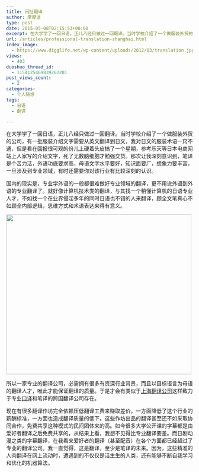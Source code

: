 ```yaml
---
title: 闲扯翻译
author: 摩摩诘
type: post
date: 2015-05-08T02:15:53+00:00
excerpt: 在大学学了一回日语，正儿八经只做过一回翻译。当时学校介绍了一个做服装外贸的公司，有一批服装介绍文字需要从英文翻译到日文，我对日文的服装术语一窍不通，但是看在回报很可观的份儿上硬着头皮搞了一个星期，参考乐天等日本电商网站上人家写的介绍文字，死了无数脑细胞才勉强交货。
url: /articles/professional-translation-shanghai.html
index_image:
  - https://www.digglife.net/wp-content/uploads/2012/03/translation.jpg
views:
  - 403
duoshuo_thread_id:
  - 1154125469839262201
post_views_count:
  - 2
categories:
  - 个人随想
tags:
  - 日语
  - 翻译

---
```

在大学学了一回日语，正儿八经只做过一回翻译。当时学校介绍了一个做服装外贸的公司，有一批服装介绍文字需要从英文翻译到日文，我对日文的服装术语一窍不通，但是看在回报很可观的份儿上硬着头皮搞了一个星期，参考乐天等日本电商网站上人家写的介绍文字，死了无数脑细胞才勉强交货。那次让我深刻意识到，笔译是个苦力活，外语功底要求高，母语文字水平要好，知识面要广，想象力要丰富，一旦涉及到专业领域，有时还需要你对该行业有比较深刻的认识。

<!--more-->

国内的现实是，专业学外语的一般都很难做好专业领域的翻译，更不用说外语到外语的专业翻译了。就好像计算机技术类的翻译，与其找一个稍懂计算机的日语专业人才，不如找一个在业界侵淫多年的同时日语也不错的人来翻译，顾全文笔真心不如顾全内部逻辑，思维方式和术语表达来得有意义。

[<img title="spring-chicken" src="https://www.digglife.net/wp-content/uploads/2012/03/spring-chicken.jpg" alt="" width="500" height="431" />][1]

所以一家专业的翻译公司，必需拥有很多有资深行业背景，而且以目标语言为母语的翻译人才，唯此才能保证翻译的质量。于是才会有类似于[上海翻译公司][2]这样致力于专业[口译][3]和笔译的跨国翻译公司存在。

现在有很多翻译作坊完全依赖压低翻译工费来赚取差价，一方面降低了这个行业的薪酬标准，一方面也造成翻译质量的低下。这些作坊出品的翻译甚至还不如采取协同合作，免费共享这种模式的民间团体来的高。如今很多大学公开课的字幕都是由爱好者翻译之后免费共享的，从结果上看，我想不见得比专业翻译要差。而日剧动漫之类的字幕翻译，在我看来爱好者的翻译（甚至配音）在各个方面都已经超过了专业的翻译公司。我一直觉得，这是翻译，至少是笔译的未来。因为，这些精准的人肉翻译在网上流动时，遭遇到的不仅仅是活生生的人类，还有能够不断自我学习和优化的机器算法。

 [1]: https://www.digglife.net/wp-content/uploads/2012/03/spring-chicken.jpg
 [2]: http://www.rosettatranslation.com.cn/ "罗塞塔翻译"
 [3]: http://www.rosettatranslation.com.cn/interpreting/ "罗塞塔口译"
